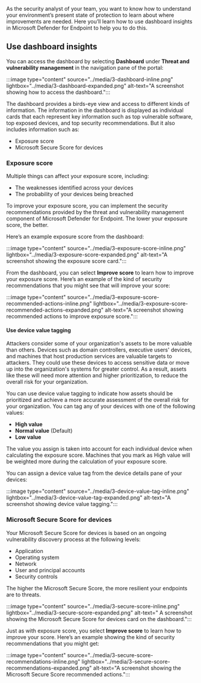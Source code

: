 As the security analyst of your team, you want to know how to understand your environment’s present state of protection to learn about where improvements are needed. Here you’ll learn how to use dashboard insights in Microsoft Defender for Endpoint to help you to do this.

## Use dashboard insights

You can access the dashboard by selecting **Dashboard** under **Threat and vulnerability management** in the navigation pane of the portal:

:::image type="content" source="../media/3-dashboard-inline.png" lightbox="../media/3-dashboard-expanded.png" alt-text="A screenshot showing how to access the dashboard.":::

The dashboard provides a birds-eye view and access to different kinds of information. The information in the dashboard is displayed as individual cards that each represent key information such as top vulnerable software, top exposed devices, and top security recommendations. But it also includes information such as:

- Exposure score
- Microsoft Secure Score for devices

### Exposure score

Multiple things can affect your exposure score, including:

- The weaknesses identified across your devices
- The probability of your devices being breached

To improve your exposure score, you can implement the security recommendations provided by the threat and vulnerability management component of Microsoft Defender for Endpoint. The lower your exposure score, the better.

Here’s an example exposure score from the dashboard:

:::image type="content" source="../media/3-exposure-score-inline.png" lightbox="../media/3-exposure-score-expanded.png" alt-text="A screenshot showing the exposure score card.":::

From the dashboard, you can select **Improve score** to learn how to improve your exposure score. Here’s an example of the kind of security recommendations that you might see that will improve your score:

:::image type="content" source="../media/3-exposure-score-recommended-actions-inline.png" lightbox="../media/3-exposure-score-recommended-actions-expanded.png" alt-text="A screenshot showing recommended actions to improve exposure score.":::

#### Use device value tagging

Attackers consider some of your organization's assets to be more valuable than others. Devices such as domain controllers, executive users' devices, and machines that host production services are valuable targets to attackers. They could use these devices to access sensitive data or move up into the organization's systems for greater control. As a result, assets like these will need more attention and higher prioritization, to reduce the overall risk for your organization.

You can use device value tagging to indicate how assets should be prioritized and achieve a more accurate assessment of the overall risk for your organization.
You can tag any of your devices with one of the following values:

- **High value**
- **Normal value** (Default)
- **Low value**

The value you assign is taken into account for each individual device when calculating the exposure score.   Machines that you mark as High value will be weighted more during the calculation of your exposure score.

You can assign a device value tag from the device details pane of your devices:

:::image type="content" source="../media/3-device-value-tag-inline.png" lightbox="../media/3-device-value-tag-expanded.png" alt-text="A screenshot showing device value tagging.":::

### Microsoft Secure Score for devices

 Your Microsoft Secure Score for devices is based on an ongoing vulnerability discovery process at the following levels:

- Application
- Operating system
- Network
- User and principal accounts
- Security controls

The higher the Microsoft Secure Score, the more resilient your endpoints are to threats.

:::image type="content" source="../media/3-secure-score-inline.png" lightbox="../media/3-secure-score-expanded.png" alt-text=" A screenshot showing the Microsoft Secure Score for devices card on the dashboard.":::

Just as with exposure score, you select **Improve score** to learn how to improve your score. Here’s an example showing the kind of security recommendations that you might get:

:::image type="content" source="../media/3-secure-score-recommendations-inline.png" lightbox="../media/3-secure-score-recommendations-expanded.png" alt-text="A screenshot showing the Microsoft Secure Score recommended actions.":::
